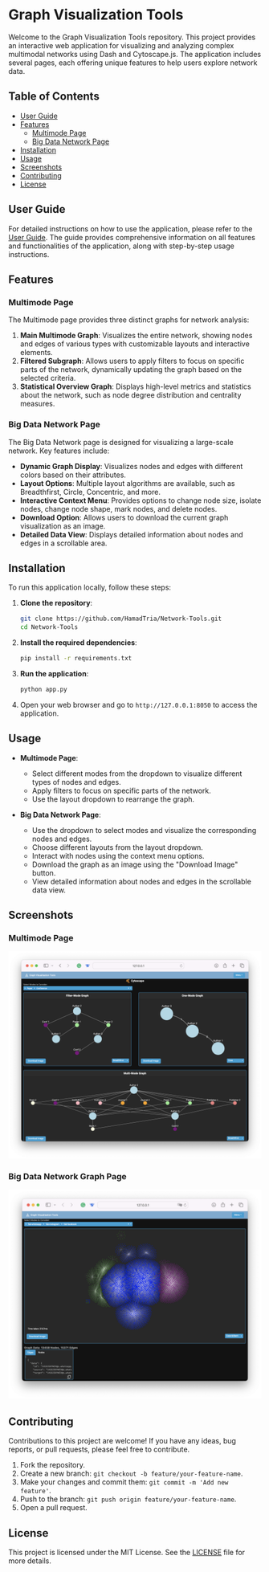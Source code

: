# Graph Visualization Tools

Welcome to the Graph Visualization Tools repository. This project provides an interactive web application for visualizing and analyzing complex multimodal networks using Dash and Cytoscape.js. The application includes several pages, each offering unique features to help users explore network data.

## Table of Contents

- [User Guide](#user-guide)
- [Features](#features)
  - [Multimode Page](#multimode-page)
  - [Big Data Network Page](#big-data-network-page)
- [Installation](#installation)
- [Usage](#usage)
- [Screenshots](#screenshots)
- [Contributing](#contributing)
- [License](#license)

## User Guide

For detailed instructions on how to use the application, please refer to the [User Guide](user_guide.pdf). The guide provides comprehensive information on all features and functionalities of the application, along with step-by-step usage instructions.

## Features

### Multimode Page

The Multimode page provides three distinct graphs for network analysis:

1. **Main Multimode Graph**: Visualizes the entire network, showing nodes and edges of various types with customizable layouts and interactive elements.
2. **Filtered Subgraph**: Allows users to apply filters to focus on specific parts of the network, dynamically updating the graph based on the selected criteria.
3. **Statistical Overview Graph**: Displays high-level metrics and statistics about the network, such as node degree distribution and centrality measures.

### Big Data Network Page

The Big Data Network page is designed for visualizing a large-scale network. Key features include:

- **Dynamic Graph Display**: Visualizes nodes and edges with different colors based on their attributes.
- **Layout Options**: Multiple layout algorithms are available, such as Breadthfirst, Circle, Concentric, and more.
- **Interactive Context Menu**: Provides options to change node size, isolate nodes, change node shape, mark nodes, and delete nodes.
- **Download Option**: Allows users to download the current graph visualization as an image.
- **Detailed Data View**: Displays detailed information about nodes and edges in a scrollable area.

## Installation

To run this application locally, follow these steps:

1. **Clone the repository**:
    ```bash
    git clone https://github.com/HamadTria/Network-Tools.git
    cd Network-Tools
    ```

2. **Install the required dependencies**:
    ```bash
    pip install -r requirements.txt
    ```

3. **Run the application**:
    ```bash
    python app.py
    ```

4. Open your web browser and go to `http://127.0.0.1:8050` to access the application.

## Usage

- **Multimode Page**:
  - Select different modes from the dropdown to visualize different types of nodes and edges.
  - Apply filters to focus on specific parts of the network.
  - Use the layout dropdown to rearrange the graph.

- **Big Data Network Page**:
  - Use the dropdown to select modes and visualize the corresponding nodes and edges.
  - Choose different layouts from the layout dropdown.
  - Interact with nodes using the context menu options.
  - Download the graph as an image using the "Download Image" button.
  - View detailed information about nodes and edges in the scrollable data view.

## Screenshots

### Multimode Page
![Multimode Screenshot](assets/screenshot1.png)

### Big Data Network Graph Page
![Big Data Network Graph Screenshot](assets/screenshot2.png)

## Contributing

Contributions to this project are welcome! If you have any ideas, bug reports, or pull requests, please feel free to contribute.

1. Fork the repository.
2. Create a new branch: `git checkout -b feature/your-feature-name`.
3. Make your changes and commit them: `git commit -m 'Add new feature'`.
4. Push to the branch: `git push origin feature/your-feature-name`.
5. Open a pull request.

## License

This project is licensed under the MIT License. See the [LICENSE](LICENSE) file for more details.
